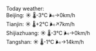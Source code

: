 Today weather:  
Beijing: ☀️ 🌡️-3°C 🌬️→0km/h  
Tianjin: ☀️ 🌡️+2°C 🌬️↗7km/h  
Shijiazhuang: ☀️ 🌡️-3°C 🌬️→0km/h  
Tangshan: ☀️ 🌡️-1°C 🌬️→14km/h  
